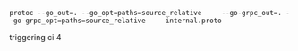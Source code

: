 ```protoc --go_out=. --go_opt=paths=source_relative     --go-grpc_out=. --go-grpc_opt=paths=source_relative     internal.proto```

triggering ci 4